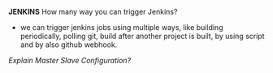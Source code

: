 **JENKINS**
How many way you can trigger Jenkins?
- we can trigger jenkins jobs using multiple ways, like building periodically, polling git, build after another project is built, by using script and by also github webhook.

*Explain Master Slave Configuration?*

